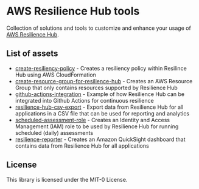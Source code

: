 # AWS Resilience Hub tools

Collection of solutions and tools to customize and enhance your usage of [AWS Resilience Hub](https://aws.amazon.com/resilience-hub/). 

## List of assets

* [create-resiliency-policy](./create-resiliency-policy) - Creates a resiliency policy within Resilince Hub using AWS CloudFormation
* [create-resource-group-for-resilience-hub](./create-resource-group-for-resilience-hub) - Creates an AWS Resource Group that only contains resources supported by Resilience Hub
* [github-actions-integration](./github-actions-integration) - Example of how Resilience Hub can be integrated into Github Actions for continuous resilience
* [resilience-hub-csv-export](./resilience-hub-csv-export) - Export data from Resilience Hub for all applications in a CSV file that can be used for reporting and analytics
* [scheduled-assessment-role](./scheduled-assessment-role) - Creates an Identity and Access Management (IAM) role to be used by Resilience Hub for running scheduled (daily) assessments
* [resilience-reporter](./resilience-reporter) - Creates an Amazon QuickSight dashboard that contains data from Resilience Hub for all applications

## License

This library is licensed under the MIT-0 License.
